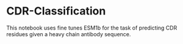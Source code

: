 # CDR-Classification
This notebook uses fine tunes ESM1b for the task of predicting CDR residues given a heavy chain antibody sequence.
